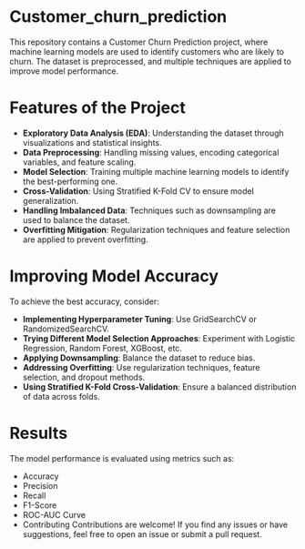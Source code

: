 # Customer_churn_prediction
This repository contains a Customer Churn Prediction project, where machine learning models are used to identify customers who are likely to churn. The dataset is preprocessed, and multiple techniques are applied to improve model performance.

# Features of the Project
* **Exploratory Data Analysis (EDA)**: Understanding the dataset through visualizations and statistical insights.
* **Data Preprocessing**: Handling missing values, encoding categorical variables, and feature scaling.
* **Model Selection**: Training multiple machine learning models to identify the best-performing one.
* **Cross-Validation**: Using Stratified K-Fold CV to ensure model generalization.
* **Handling Imbalanced Data**: Techniques such as downsampling are used to balance the dataset.
* **Overfitting Mitigation**: Regularization techniques and feature selection are applied to prevent overfitting.

# Improving Model Accuracy
To achieve the best accuracy, consider:

* **Implementing Hyperparameter Tuning**: Use GridSearchCV or RandomizedSearchCV.
* **Trying Different Model Selection Approaches**: Experiment with Logistic Regression, Random Forest, XGBoost, etc.
* **Applying Downsampling**: Balance the dataset to reduce bias.
* **Addressing Overfitting**: Use regularization techniques, feature selection, and dropout methods.
* **Using Stratified K-Fold Cross-Validation**: Ensure a balanced distribution of data across folds.

  
# Results
The model performance is evaluated using metrics such as:

* Accuracy
* Precision
* Recall
* F1-Score
* ROC-AUC Curve
* Contributing
Contributions are welcome! If you find any issues or have suggestions, feel free to open an issue or submit a pull request.
